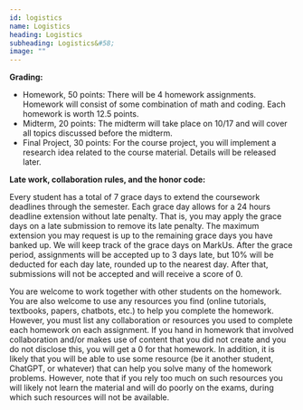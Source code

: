 ```yaml
---
id: logistics
name: Logistics
heading: Logistics
subheading: Logistics&#58;
image: ""
---
```


**Grading:** 
* Homework, 50 points: There will be 4 homework assignments. Homework will consist of some combination of math and coding. Each homework is worth 12.5 points.
* Midterm, 20 points: The midterm will take place on 10/17 and will cover all topics discussed before the midterm.
* Final Project, 30 points: For the course project, you will implement a research idea related to the course material. Details will be released later.

**Late work, collaboration rules, and the honor code:** 

Every student has a total of 7 grace days to extend the coursework deadlines through the semester. Each grace day allows for a 24 hours deadline extension without late penalty. That is, you may apply the grace days on a late submission to remove its late penalty. The maximum extension you may request is up to the remaining grace days you have banked up. We will keep track of the grace days on MarkUs. After the grace period, assignments will be accepted up to 3 days late, but 10% will be deducted for each day late, rounded up to the nearest day. After that, submissions will not be accepted and will receive a score of 0.

You are welcome to work together with other students on the homework. You are also welcome to use any resources you find (online tutorials, textbooks, papers, chatbots, etc.) to help you complete the homework. However, you must list any collaboration or resources you used to complete each homework on each assignment. If you hand in homework that involved collaboration and/or makes use of content that you did not create and you do not disclose this, you will get a 0 for that homework. In addition, it is likely that you will be able to use some resource (be it another student, ChatGPT, or whatever) that can help you solve many of the homework problems. However, note that if you rely too much on such resources you will likely not learn the material and will do poorly on the exams, during which such resources will not be available.